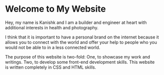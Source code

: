 # Welcome to My Website 

Hey, my name is Kanishk and I am a builder and engineer at heart with additional interests in health and photography.

I think that it is important to have a personal brand on the internet because it allows you to connect with the world 
and offer your help to people who you would not be able to in a less connected world. 

The purpose of this website is two-fold: One, to showcase my work and writings. Two, to develop some front-end development skills. 
This website is written completely in CSS and HTML skills. 